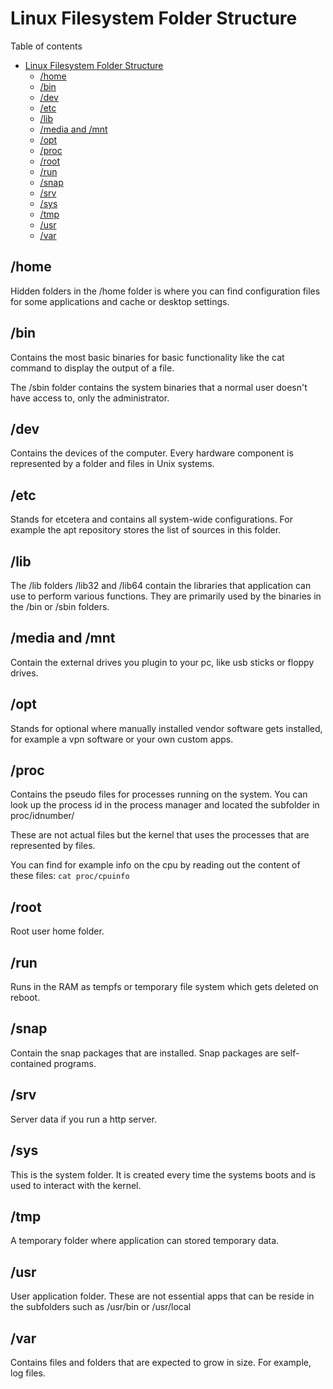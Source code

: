 # Linux Filesystem Folder Structure
Table of contents
- [Linux Filesystem Folder Structure](#linux-filesystem-folder-structure)
  - [/home](#home)
  - [/bin](#bin)
  - [/dev](#dev)
  - [/etc](#etc)
  - [/lib](#lib)
  - [/media and /mnt](#media-and-mnt)
  - [/opt](#opt)
  - [/proc](#proc)
  - [/root](#root)
  - [/run](#run)
  - [/snap](#snap)
  - [/srv](#srv)
  - [/sys](#sys)
  - [/tmp](#tmp)
  - [/usr](#usr)
  - [/var](#var)

## /home
Hidden folders in the /home folder is where you can find configuration files for some applications and cache or desktop settings.

## /bin
Contains the most basic binaries for basic functionality like the cat command to display the output of a file.

The /sbin folder contains the system binaries that a normal user doesn't have access to, only the administrator.

## /dev
Contains the devices of the computer. Every hardware component is represented by a folder and files in Unix systems.

## /etc
Stands for etcetera and contains all system-wide configurations. For example the apt repository stores the list of sources in this folder.

## /lib
The /lib folders /lib32 and /lib64 contain the libraries that application can use to perform various functions. They are primarily used by the binaries in the /bin or /sbin folders.

## /media and /mnt
Contain the external drives you plugin to your pc, like usb sticks or floppy drives.

## /opt
Stands for optional where manually installed vendor software gets installed, for example a vpn software or your own custom apps.

## /proc
Contains the pseudo files for processes running on the system.  You can look up the process id in the process manager and located the subfolder in proc/idnumber/

These are not actual files but the kernel that uses the processes that are represented by files.

You can find for example info on the cpu by reading out the content of these files:
`cat proc/cpuinfo`

## /root
Root user home folder.

## /run
Runs in the RAM as tempfs or temporary file system which gets deleted on reboot.

## /snap
Contain the snap packages that are installed. Snap packages are self-contained programs.

## /srv
Server data if you run a http server.

## /sys
This is the system folder. It is created every time the systems boots and is used to interact with the kernel.

## /tmp
A temporary folder where application can stored temporary data.

## /usr
User application folder. These are not essential apps that can be reside in the subfolders such as /usr/bin or /usr/local

## /var 
Contains files and folders that are expected to grow in size. For example, log files.